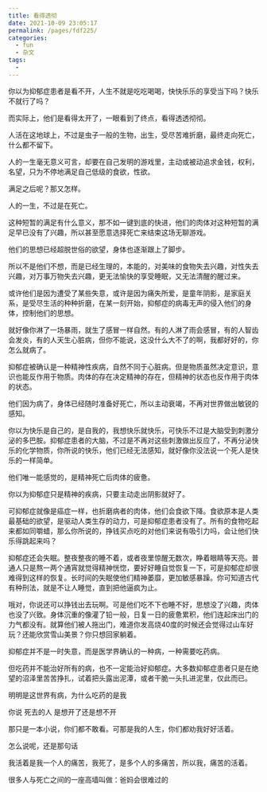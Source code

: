 ```yaml
---
title: 看得透彻
date: 2021-10-09 23:05:17
permalink: /pages/fdf225/
categories:
  - fun
  - 杂文
tags:
  - 
---
```



你以为抑郁症患者是看不开，人生不就是吃吃喝喝，快快乐乐的享受当下吗？快乐不就行了吗？



而实际上，他们是看得太开了，一眼看到了终点，看得透透彻彻。

人活在这地球上，不过是虫子一般的生物，出生，受尽苦难折磨，最终走向死亡，什么都不留下。

人的一生毫无意义可言，却要在自己发明的游戏里，主动或被动追求金钱，权利，名望，只为不停地满足自己低级的食欲，性欲。

满足之后呢？那又怎样。

人的一生，不过是在死亡。

这种短暂的满足有什么意义，那不如一键到底的快进，他们的肉体对这种短暂的满足早已没有了兴趣，所以甚至愿意选择死亡来结束这场无聊游戏。

他们的思想已经超脱世俗的欲望，身体也逐渐跟上了脚步。

所以不是他们不想，而是已经生理的，本能的，对美味的食物失去兴趣，对性失去兴趣，对万事万物失去兴趣，更无法愉快的享受睡眠，又无法清醒的醒过来。

或许他们是因为遭受了某些失意，或许是因为痛失所爱，是童年阴影，是家庭关系，是受尽生活的种种折磨，在某一刻开始，抑郁症的病毒无声的侵入他们的身体，控制他们的思想。

就好像你淋了一场暴雨，就生了感冒一样自然。有的人淋了雨会感冒，有的人智齿会发炎，有的人天生心脏病，但你不能说，这没什么大不了的啊，我都好好的，你怎么就病了。

抑郁症被确认是一种精神性疾病，自然不同于心脏病。但是物质虽然决定意识，意识也能反作用于物质。肉体的存在决定精神的存在，但精神的状态也反作用于肉体的状态。

他们因为病了，身体已经随时准备好死亡，所以主动衰竭，不再对世界做出敏锐的感知。

你以为快乐是自己的，是自我的，我想快乐就快乐，可快乐不过是大脑受到刺激分泌的多巴胺。抑郁症患者的大脑，不过是不再对这些刺激做出反应了，不再分泌快乐的化学物质，你所说的快乐，他们已经无法感知，就好像你没法说一个死人是快乐的一样简单。

他们唯一能感觉的，是精神死亡后肉体的疲惫。

你以为抑郁症只是精神的疾病，只要主动走出阴影就好了。

可抑郁症就像是癌症一样，也折磨病者的肉体，他们会食欲下降。食欲原本是人类最基础的欲望，是驱动人类生存的动力，可是抑郁症患者没有了。所有的食物吃起来都如同嚼蜡，那么你所说的，挣钱买点吃的对他们来说有吸引力吗，会让他们快乐得跳起来吗？

抑郁症还会失眠。整夜整夜的睡不着，或者夜里惊醒无数次，睁着眼睛等天亮。普通人只是熬一两个通宵就觉得精神恍惚，要好好睡自觉恢复一下，可是抑郁症却很难得到这样的恢复。长时间的失眠使他们精神萎靡，更加敏感暴躁。你可知道古代有种刑法，就是不让人睡觉，直到把他逼疯为止。

哦对，你说还可以挣钱出去玩啊。可是他们吃不下也睡不好，思想没了兴趣，肉体也没了兴致。身体沉重的像灌了铅一般，日复一日的疲惫累积，他们连起床出门的力气都没有。就算他们被人拖出门，难道你发高烧40度的时候还会觉得过山车好玩？还能欣赏雪山美景？你只想回家躺着。

抑郁症并不是一时失意，而是医学界确认的一种病，一种需要吃药病。

但吃药并不能治好所有的病，也不一定能治好抑郁症。大多数抑郁症患者只是在绝望的沼泽里苦苦挣扎，试着把头露出泥潭，或者干脆一头扎进泥里，仅此而已。

明明是这世界有病，为什么吃药的是我





你说 死去的人 是想开了还是想不开



那只是一本小说，你们都不敢看。可那是我的人生，你们都劝我好好活着。



怎么说呢，还是那句话



我活着是我一个人的痛苦，我死了，是多个人的多痛苦，所以我，痛苦的活着。



很多人与死亡之间的一座高墙叫做：爸妈会很难过的

